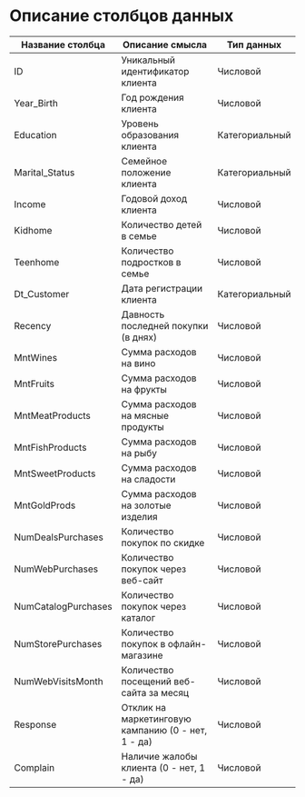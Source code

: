 # Описание столбцов данных

| Название столбца | Описание смысла | Тип данных |
|------------------|-----------------|------------|
| ID | Уникальный идентификатор клиента | Числовой |
| Year_Birth | Год рождения клиента | Числовой |
| Education | Уровень образования клиента | Категориальный |
| Marital_Status | Семейное положение клиента | Категориальный |
| Income | Годовой доход клиента | Числовой |
| Kidhome | Количество детей в семье | Числовой |
| Teenhome | Количество подростков в семье | Числовой |
| Dt_Customer | Дата регистрации клиента | Категориальный |
| Recency | Давность последней покупки (в днях) | Числовой |
| MntWines | Сумма расходов на вино | Числовой |
| MntFruits | Сумма расходов на фрукты | Числовой |
| MntMeatProducts | Сумма расходов на мясные продукты | Числовой |
| MntFishProducts | Сумма расходов на рыбу | Числовой |
| MntSweetProducts | Сумма расходов на сладости | Числовой |
| MntGoldProds | Сумма расходов на золотые изделия | Числовой |
| NumDealsPurchases | Количество покупок по скидке | Числовой |
| NumWebPurchases | Количество покупок через веб-сайт | Числовой |
| NumCatalogPurchases | Количество покупок через каталог | Числовой |
| NumStorePurchases | Количество покупок в офлайн-магазине | Числовой |
| NumWebVisitsMonth | Количество посещений веб-сайта за месяц | Числовой |
| Response | Отклик на маркетинговую кампанию (0 - нет, 1 - да) | Числовой |
| Complain | Наличие жалобы клиента (0 - нет, 1 - да) | Числовой |

